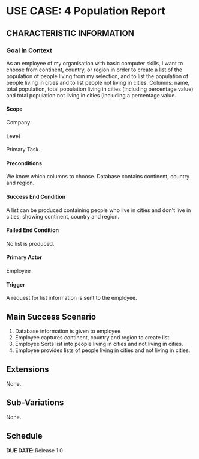 # USE CASE: 4 Population Report

## CHARACTERISTIC INFORMATION

### Goal in Context

As an employee of my organisation with basic computer skills, I want to choose from continent, country, or region in order to create a list of the population of people living from my selection, and to list the population of people living in cities and to list people not living in cities. Columns: name, total population, total population living in cities (including percentage value) and total population not living in cities (including a percentage value.

#### Scope

Company.

#### Level

Primary Task.

#### Preconditions

We know which columns to choose. Database contains continent, country and region.

#### Success End Condition 

A list can be produced containing people who live in cities and don't live in cities, showing continent, country and region.

#### Failed End Condition

No list is produced.

#### Primary Actor

Employee

#### Trigger

A request for list information is sent to the employee.

## Main Success Scenario

1. Database information is given to employee 
2. Employee captures continent, country and region to create list.
3. Employee Sorts list into people living in cities and not living in cities.
4. Employee provides lists of people living in cities and not living in cities.

## Extensions

None.

## Sub-Variations

None.

## Schedule

**DUE DATE**: Release 1.0